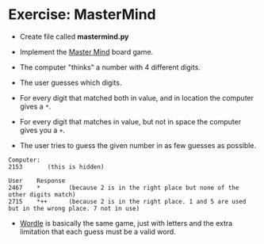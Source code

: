 # Exercise: MasterMind


* Create file called **mastermind.py**

* Implement the [Master Mind](https://en.wikipedia.org/wiki/Mastermind_(board_game)) board game.

* The computer "thinks" a number with 4 different digits.
* The user guesses which digits.
* For every digit that matched both in value, and in location the computer gives a `*`.
* For every digit that matches in value, but not in space the computer gives you a `+`.
* The user tries to guess the given number in as few guesses as possible.


```
Computer:
2153       (this is hidden)

User    Response
2467    *        (because 2 is in the right place but none of the other digits match)
2715    *++      (because 2 is in the right place. 1 and 5 are used but in the wrong place. 7 not in use)
```

* [Wordle](https://en.wikipedia.org/wiki/Wordle) is basically the same game, just with letters and the extra limitation that each guess must be a valid word.




